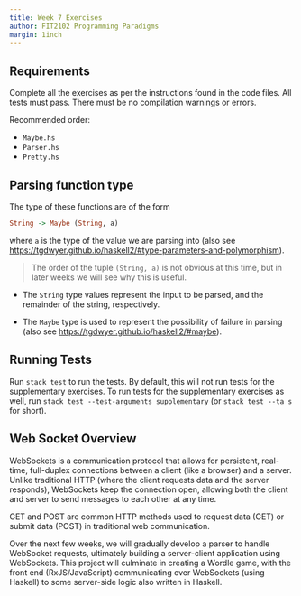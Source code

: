 ```yaml
---
title: Week 7 Exercises
author: FIT2102 Programming Paradigms
margin: 1inch
---
```


## Requirements

Complete all the exercises as per the instructions found in the code files. All tests must pass. There must be no compilation warnings or errors.

Recommended order:

- `Maybe.hs`
- `Parser.hs`
- `Pretty.hs`

## Parsing function type

The type of these functions are of the form

```haskell
String -> Maybe (String, a)
```

where `a` is the type of the value we are parsing into (also see <https://tgdwyer.github.io/haskell2/#type-parameters-and-polymorphism>).

> The order of the tuple `(String, a)` is not obvious at this time, but in later weeks we will see why this is useful.

- The `String` type values represent the input to be parsed, and
the remainder of the string, respectively.

- The `Maybe` type is used to represent the possibility of failure in parsing (also see <https://tgdwyer.github.io/haskell2/#maybe>).

## Running Tests

Run `stack test` to run the tests. By default, this will not run tests for the supplementary exercises. To run tests for the supplementary exercises as well, run `stack test --test-arguments supplementary` (or `stack test --ta s` for short).

## Web Socket Overview

WebSockets is a communication protocol that allows for persistent, real-time, full-duplex connections between a client (like a browser) and a server. Unlike traditional HTTP (where the client requests data and the server responds), WebSockets keep the connection open, allowing both the client and server to send messages to each other at any time.

GET and POST are common HTTP methods used to request data (GET) or submit data (POST) in traditional web communication.

Over the next few weeks, we will gradually develop a parser to handle WebSocket requests, ultimately building a server-client application using WebSockets. This project will culminate in creating a Wordle game, with the front end (RxJS/JavaScript) communicating over WebSockets (using Haskell) to some server-side logic also written in Haskell.
